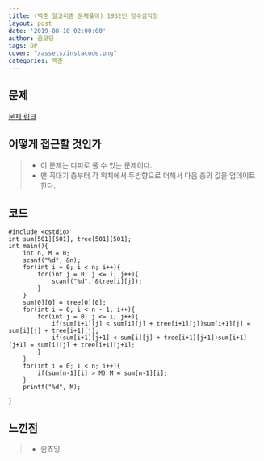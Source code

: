 ```yaml
---
title: (백준 알고리즘 문제풀이) 1932번 정수삼각형
layout: post
date: '2019-08-10 02:00:00'
author: 줌코딩
tags: DP
cover: "/assets/instacode.png"
categories: 백준
---
```


## 문제

[문제 링크](https://www.acmicpc.net/problem/1932)

## 어떻게 접근할 것인가

>* 이 문제는 디피로 풀 수 있는 문제이다.
>* 맨 꼭대기 층부터 각 위치에서 두방향으로 더해서 다음 층의 값을 업데이트 한다.

## 코드

    #include <cstdio>
    int sum[501][501], tree[501][501];
    int main(){
        int n, M = 0;
        scanf("%d", &n);
        for(int i = 0; i < n; i++){
            for(int j = 0; j <= i; j++){
                scanf("%d", &tree[i][j]);
            }
        }
        sum[0][0] = tree[0][0];
        for(int i = 0; i < n - 1; i++){
            for(int j = 0; j <= i; j++){
                if(sum[i+1][j] < sum[i][j] + tree[i+1][j])sum[i+1][j] = sum[i][j] + tree[i+1][j];
                if(sum[i+1][j+1] < sum[i][j] + tree[i+1][j+1])sum[i+1][j+1] = sum[i][j] + tree[i+1][j+1];
            }
        }
        for(int i = 0; i < n; i++){
            if(sum[n-1][i] > M) M = sum[n-1][i];
        }
        printf("%d", M);

    }

## 느낀점

>* 쉽죠잉

